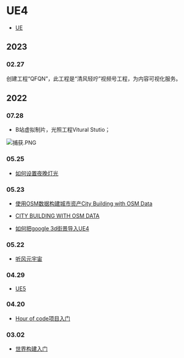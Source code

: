 # UE4

- [UE](./UE.md)


## 2023

### 02.27

创建工程“QFQN”，此工程是“清风轻咛”视频号工程，为内容可视化服务。

## 2022

### 07.28

- B站虚拟制片，光照工程Vitural Stutio；

![捕获.PNG](https://s2.loli.net/2022/07/28/twdlNEa4VQDHXm8.png)

### 05.25

- [如何设置夜晚灯光](./note/light.md)


### 05.23

- [使用OSM数据构建城市资产City Building with OSM Data](https://www.vfxforce.cn/archives/12274)

- [CITY BUILDING WITH OSM DATA](https://www.sidefx.com/tutorials/city-building-with-osm-data/)

- [如何把google 3d街景导入UE4](https://www.bilibili.com/video/BV1dK411w7kX?spm_id_from=333.337.search-card.all.click)

### 05.22

- [听风元宇宙](./DRAMA.MD)

### 04.29

- [UE5](./note/UE5.md)

### 04.20

- [Hour of code项目入门](https://learn.unrealengine.com/course/3754784/module/7275546?moduletoken=UHxxnDLPW8SN4KdaiCQF3XTDLFr1DZsjx3ceDm1I2wMKcOrON5wW6terVmx1NbZX&LPId=0)

### 03.02

- [世界构建入门](https://www.unrealengine.com/zh-CN/onlinelearning-courses/world-building-kickstart)
